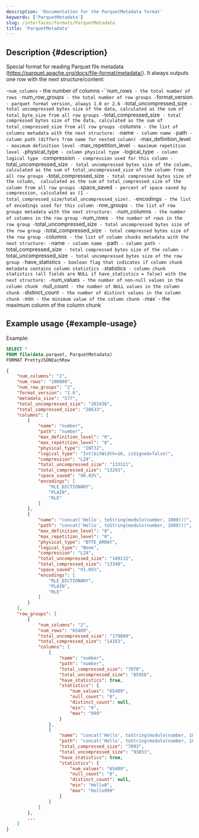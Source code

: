```yaml
---
description: 'Documentation for the ParquetMetadata format'
keywords: ['ParquetMetadata']
slug: /interfaces/formats/ParquetMetadata
title: 'ParquetMetadata'
---
```


## Description {#description}

Special format for reading Parquet file metadata (<https://parquet.apache.org/docs/file-format/metadata/>). It always outputs one row with the next structure/content:

-`num_columns` - the number of columns
-``num_rows` - the total number of rows
-`num_row_groups` - the total number of row groups
-`format_version` - parquet format version, always 1.0 or 2.6
-`total_uncompressed_size` - total uncompressed bytes size of the data, calculated as the sum of total_byte_size from all row groups
-`total_compressed_size` - total compressed bytes size of the data, calculated as the sum of total_compressed_size from all row groups
-`columns` - the list of columns metadata with the next structure:
-`name` - column name
-`path` - column path (differs from name for nested column)
-`max_definition_level` - maximum definition level
-`max_repetition_level` - maximum repetition level
-`physical_type` - column physical type
-`logical_type` - column logical type
-`compression` - compression used for this column
-`total_uncompressed_size` - total uncompressed bytes size of the column, calculated as the sum of total_uncompressed_size of the column from all row groups
-`total_compressed_size` - total compressed bytes size of the column,  calculated as the sum of total_compressed_size of the column from all row groups
-`space_saved` - percent of space saved by compression, calculated as (1 - total_compressed_size/total_uncompressed_size).
-`encodings` - the list of encodings used for this column
-`row_groups` - the list of row groups metadata with the next structure:
-`num_columns` - the number of columns in the row group
-`num_rows` - the number of rows in the row group
-`total_uncompressed_size` - total uncompressed bytes size of the row group
-`total_compressed_size` - total compressed bytes size of the row group
-`columns` - the list of column chunks metadata with the next structure:
    -`name` - column name
    -`path` - column path
    -`total_compressed_size` - total compressed bytes size of the column
    -`total_uncompressed_size` - total uncompressed bytes size of the row group
    -`have_statistics` - boolean flag that indicates if column chunk metadata contains column statistics
    -`statistics` - column chunk statistics (all fields are NULL if have_statistics = false) with the next structure:
    -`num_values` - the number of non-null values in the column chunk
    -`null_count` - the number of NULL values in the column chunk
    -`distinct_count` - the number of distinct values in the column chunk
    -`min` - the minimum value of the column chunk
    -`max` - the maximum column of the column chunk

## Example usage {#example-usage}

Example:

```sql
SELECT * 
FROM file(data.parquet, ParquetMetadata) 
FORMAT PrettyJSONEachRow
```

```json
{
    "num_columns": "2",
    "num_rows": "100000",
    "num_row_groups": "2",
    "format_version": "2.6",
    "metadata_size": "577",
    "total_uncompressed_size": "282436",
    "total_compressed_size": "26633",
    "columns": [
        {
            "name": "number",
            "path": "number",
            "max_definition_level": "0",
            "max_repetition_level": "0",
            "physical_type": "INT32",
            "logical_type": "Int(bitWidth=16, isSigned=false)",
            "compression": "LZ4",
            "total_uncompressed_size": "133321",
            "total_compressed_size": "13293",
            "space_saved": "90.03%",
            "encodings": [
                "RLE_DICTIONARY",
                "PLAIN",
                "RLE"
            ]
        },
        {
            "name": "concat('Hello', toString(modulo(number, 1000)))",
            "path": "concat('Hello', toString(modulo(number, 1000)))",
            "max_definition_level": "0",
            "max_repetition_level": "0",
            "physical_type": "BYTE_ARRAY",
            "logical_type": "None",
            "compression": "LZ4",
            "total_uncompressed_size": "149115",
            "total_compressed_size": "13340",
            "space_saved": "91.05%",
            "encodings": [
                "RLE_DICTIONARY",
                "PLAIN",
                "RLE"
            ]
        }
    ],
    "row_groups": [
        {
            "num_columns": "2",
            "num_rows": "65409",
            "total_uncompressed_size": "179809",
            "total_compressed_size": "14163",
            "columns": [
                {
                    "name": "number",
                    "path": "number",
                    "total_compressed_size": "7070",
                    "total_uncompressed_size": "85956",
                    "have_statistics": true,
                    "statistics": {
                        "num_values": "65409",
                        "null_count": "0",
                        "distinct_count": null,
                        "min": "0",
                        "max": "999"
                    }
                },
                {
                    "name": "concat('Hello', toString(modulo(number, 1000)))",
                    "path": "concat('Hello', toString(modulo(number, 1000)))",
                    "total_compressed_size": "7093",
                    "total_uncompressed_size": "93853",
                    "have_statistics": true,
                    "statistics": {
                        "num_values": "65409",
                        "null_count": "0",
                        "distinct_count": null,
                        "min": "Hello0",
                        "max": "Hello999"
                    }
                }
            ]
        },
        ...
    ]
}
```
